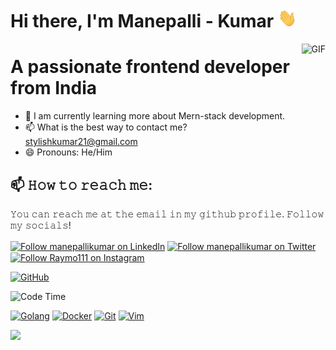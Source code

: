 # Hi there, I'm Manepalli - Kumar <img width="30px" height="30" src="https://github.com/SatYu26/SatYu26/raw/master/Assets/Hi.gif" />

<img align="right" alt="GIF" height="160px" src="https://octodex.github.com/images/daftpunktocat-guy.gif" />

# A passionate frontend developer from India

- 🌱 I am currently learning more about Mern-stack development.
- 📫 What is the best way to contact me? stylishkumar21@gmail.com
- 😄 Pronouns: He/Him
## 📫 𝙷𝚘𝚠 𝚝𝚘 𝚛𝚎𝚊𝚌𝚑 𝚖𝚎:
𝚈𝚘𝚞 𝚌𝚊𝚗 𝚛𝚎𝚊𝚌𝚑 𝚖𝚎 𝚊𝚝 𝚝𝚑𝚎 𝚎𝚖𝚊𝚒𝚕 𝚒𝚗 𝚖𝚢 𝚐𝚒𝚝𝚑𝚞𝚋 𝚙𝚛𝚘𝚏𝚒𝚕𝚎. 𝙵𝚘𝚕𝚕𝚘𝚠 𝚖𝚢 𝚜𝚘𝚌𝚒𝚊𝚕𝚜!

[<img src="https://raw.githubusercontent.com/Raymo111/Raymo111/master/socials/linkedin.png" height="40em" align="center" alt="Follow manepallikumar on LinkedIn" title="Follow Raymo111 on LinkedIn"/>](https://www.linkedin.com/in/manepalli-kumar/)
[<img src="https://raw.githubusercontent.com/Raymo111/Raymo111/master/socials/twitter.svg" height="40em" align="center" alt="Follow manepallikumar on Twitter" title="Follow Raymo111 on Twitter"/>](https://twitter.com/KUMARMANEPALLI4?s=09)
[<img src="https://raw.githubusercontent.com/Raymo111/Raymo111/master/socials/instagram.svg" height="40em" align="center" alt="Follow Raymo111 on Instagram" title="manepallikumar on Instagram"/>](https://www.instagram.com/__k_u_m_a_r.__/)

[![GitHub](https://img.shields.io/badge/Github-100000?style=for-the-badge&logo=github&logoColor=white)](https://github.com/KumarManepalli)

<!--START_SECTION:waka-->
![Code Time](http://img.shields.io/badge/Code%20Time-87%20hrs%2026%20mins-blue)


[![Golang](https://img.shields.io/badge/Go-00ADD8?style=for-the-badge&logo=go&logoColor=white)]()
[![Docker](https://img.shields.io/badge/Docker-2CA5E0?style=for-the-badge&logo=docker&logoColor=white)]()
[![Git](https://img.shields.io/badge/Git-F05032?style=for-the-badge&logo=git&logoColor=white)]()
[![Vim](https://img.shields.io/badge/Vim-%2311AB00.svg?&style=for-the-badge&logo=vim&logoColor=white)]()


<img src="https://imgur.com/rilHVxA.png"/> 
